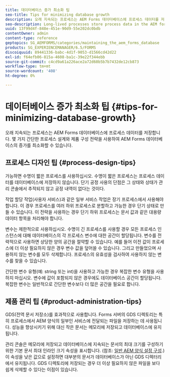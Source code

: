```yaml
---
title: 데이터베이스 증가 최소화 팁
seo-title: Tips for minimizing database growth
description: 오래 지속되는 프로세스는 AEM Forms 데이터베이스에 프로세스 데이터를 저장합니다. 몇 가지 간단한 프로세스 설계와 제품 구성 전략을 사용하여 AEM Forms 데이터베이스의 증가를 최소화할 수 있습니다.
seo-description: Long-lived processes store process data in the AEM forms database. The growth of the AEM forms database can be minimized using a few easy process design and product configuration strategies.
uuid: 13f99d4f-848e-451e-90d9-55e202dc0bdb
contentOwner: admin
content-type: reference
geptopics: SG_AEMFORMS/categories/maintaining_the_aem_forms_database
products: SG_EXPERIENCEMANAGER/6.5/FORMS
discoiquuid: 89441336-babc-4d1f-9053-d1566cd42d22
exl-id: f64efb06-815a-4608-ba1c-39e22f344ebb
source-git-commit: c4cd9a61a226ace2a72d60b5b7b7432de12cb873
workflow-type: tm+mt
source-wordcount: '408'
ht-degree: 0%

---
```


# 데이터베이스 증가 최소화 팁 {#tips-for-minimizing-database-growth}

오래 지속되는 프로세스는 AEM Forms 데이터베이스에 프로세스 데이터를 저장합니다. 몇 가지 간단한 프로세스 설계와 제품 구성 전략을 사용하여 AEM Forms 데이터베이스의 증가를 최소화할 수 있습니다.

## 프로세스 디자인 팁 {#process-design-tips}

가능하면 수명이 짧은 프로세스를 사용하십시오. 수명이 짧은 프로세스는 프로세스 데이터를 데이터베이스에 저장하지 않습니다. 단기 공정 사용의 단점은 그 상태와 상태가 관리 콘솔에서 추적되지 않고 공정 내역이 없다는 것이다.

작업 할당 작업(사용자 서비스)과 같은 일부 서비스 작업은 장기 프로세스에서 사용해야 합니다. 이 경우 프로세스를 여러 하위 프로세스로 분할하고 가능한 경우 단기 상태로 만들 수 있습니다. 이 전략을 사용하는 경우 단기 하위 프로세스는 문서 값과 같은 대용량 데이터 항목을 처리해야 합니다.

변수는 제한적으로 사용하십시오. 수명이 긴 프로세스를 사용할 경우 모든 프로세스 인스턴스에 대해 데이터베이스의 각 프로세스 변수에 대한 공간이 할당됩니다. 변수를 전략적으로 사용하면 상당한 양의 공간을 절약할 수 있습니다. 예를 들어 이전 값이 프로세스에 더 이상 필요하지 않은 경우 변수 값을 덮어쓸 수 있습니다. 그리고 만들었으며 사용하지 않는 변수를 모두 삭제합니다. 프로세스의 유효성을 검사하여 사용하지 않는 변수를 찾을 수 있습니다.

간단한 변수 유형(예: string 또는 int)을 사용하고 가능한 경우 복잡한 변수 유형을 사용하지 마십시오. 변수에 값이 포함되지 않은 경우에도 데이터베이스 공간이 할당됩니다. 복잡한 변수는 일반적으로 간단한 변수보다 더 많은 공간을 필요로 합니다.

## 제품 관리 팁 {#product-administration-tips}

GDS(전역 문서 저장소)를 효과적으로 사용합니다. Forms 서버의 GDS 디렉토리는 특히 프로세스에서 AEM 양식의 일부인 서비스에 전달되는 파일을 저장하는 데 사용됩니다. 성능을 향상시키기 위해 대신 작은 문서는 메모리에 저장되고 데이터베이스에 유지됩니다.

관리 콘솔은 메모리에 저장되고 데이터베이스에 지속되는 문서의 최대 크기를 구성하기 위한 기본 문서 최대 인라인 크기 속성을 표시합니다. (참조: [일반 AEM 양식 설정 구성](/help/forms/using/admin-help/configure-general-aem-forms-settings.md#configure-general-aem-forms-settings).) 이 속성을 낮은 값으로 설정하면 대부분의 문서가 데이터베이스가 아닌 GDS 디렉터리에서 유지됩니다. GDS 디렉토리에 저장되는 경우 더 이상 필요하지 않은 파일을 보다 쉽게 삭제할 수 있다는 이점이 있습니다.
